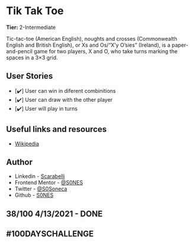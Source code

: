# Tik Tak Toe

**Tier:** 2-Intermediate

Tic-tac-toe (American English), noughts and crosses (Commonwealth English and British English), or Xs and Os/“X’y O’sies” (Ireland), is a paper-and-pencil game for two players, X and O, who take turns marking the spaces in a 3×3 grid. 

## User Stories

-   [✔️] User can win in diferent combinitions
-   [✔️] User can draw with the other player
-   [✔️] User will play in turns


## Useful links and resources

- [Wikipedia](https://en.wikipedia.org/wiki/Tic-tac-toe)
  
## Author

- Linkedin - [Scarabelli](https://www.linkedin.com/in/scarabelli/)
- Frontend Mentor - [@S0NES](https://www.frontendmentor.io/profile/S0NES)
- Twitter - [@S0Soneca](https://www.twitter.com/S0Soneca)
- Github - [S0NES](https://github.com/S0NES)

## 38/100 4/13/2021 - DONE

## #100DAYSCHALLENGE